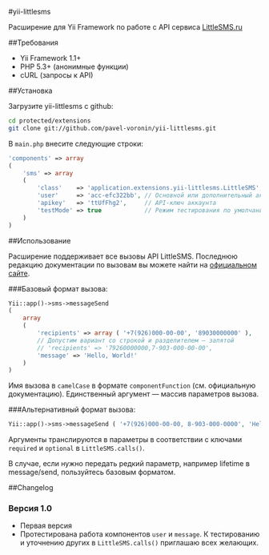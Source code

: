 #yii-littlesms

Расширение для Yii Framework по работе с API сервиса [LittleSMS.ru]

##Требования

- Yii Framework 1.1+
- PHP 5.3+ (анонимные функции)
- cURL (запросы к API)

##Установка

Загрузите yii-littlesms с github:

```bash
cd protected/extensions
git clone git://github.com/pavel-voronin/yii-littlesms.git
```

В ```main.php``` внесите следующие строки:

```php
'components' => array
(
    'sms' => array
    (
        'class'    => 'application.extensions.yii-littlesms.LittleSMS',
        'user'     => 'acc-efc322bb', // Основной или дополнительный аккаунт
        'apikey'   => 'ttUfFhg2',     // API-ключ аккаунта
        'testMode' => true            // Режим тестирования по умолчанию выключен, будьте внимательны
    )
)
```

##Использование

Расширение поддерживает все вызовы API LittleSMS. Последнюю редакцию документации по вызовам вы можете найти на [официальном сайте][1].

###Базовый формат вызова:

```php
Yii::app()->sms->messageSend
(
    array
    (
        'recipients' => array ( '+7(926)000-00-00', '89030000000' ),
        // Допустим вариант со строкой и разделителем — запятой
        // 'recipients' => '79260000000,7-903-000-00-00',
        'message' => 'Hello, World!'
    )
)
```

Имя вызова в ```camelCase``` в формате ```componentFunction``` (см. официальную документацию). Единственный аргумент — массив параметров вызова.

###Альтернативный формат вызова:

```php
Yii::app()->sms->messageSend ( '+7(926)000-00-00, 8-903-000-0000', 'Hello, World!', 'Santa Claus' );
```

Аргументы транслируются в параметры в соответствии с ключами ```required``` и ```optional``` в ```LittleSMS.calls()```.

В случае, если нужно передать редкий параметр, например lifetime в message/send, пользуйтесь базовым форматом.

##Changelog

### Версия 1.0

- Первая версия
- Протестирована работа компонентов ```user``` и ```message```. К тестированию и уточнению других в ```LittleSMS.calls()``` приглашаю всех желающих. 

[LittleSMS.ru]: http://littlesms.ru
[1]: http://littlesms.ru/doc